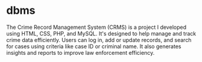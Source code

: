 # dbms
The Crime Record Management System (CRMS) is a project I developed using HTML, CSS, PHP, and MySQL. It's designed to help manage and track crime data efficiently. Users can log in, add or update records, and search for cases using criteria like case ID or criminal name. It also generates insights and reports to improve law enforcement efficiency.
